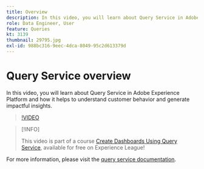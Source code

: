 ```yaml
---
title: Overview
description: In this video, you will learn about Query Service in Adobe Experience Platform and how it helps to understand customer behavior and generate impactful insights. 
role: Data Engineer, User
feature: Queries
kt: 3139
thumbnail: 29795.jpg
exl-id: 988bc316-9eec-4dca-8049-95c2d613379d
---
```

# Query Service overview

In this video, you will learn about Query Service in Adobe Experience Platform and how it helps to understand customer behavior and generate impactful insights. 

>[!VIDEO](https://video.tv.adobe.com/v/29795?quality=12&learn=on)

>[!INFO]
>
> This video is part of a course [Create Dashboards Using Query Service](https://experienceleague.adobe.com/?recommended=ExperiencePlatform-D-1-2021.1.qsvc.dash), available for free on Experience League!

For  more information, please visit the [query service documentation](https://experienceleague.adobe.com/docs/experience-platform/query/home.html).
